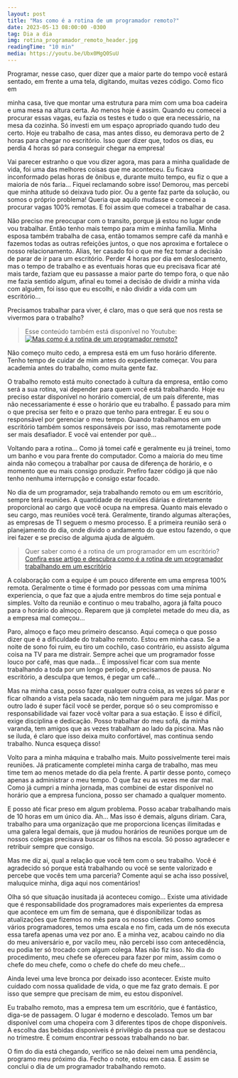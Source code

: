 ```yaml
---
layout: post
title: "Mas como é a rotina de um programador remoto?"
date: 2023-05-13 08:00:00 -0300
tag: Dia a dia
img: rotina_programador_remoto_header.jpg
readingTime: "10 min"
media: https://youtu.be/Ubx0MgQ0SuU
---
```

Programar, nesse caso, quer dizer que a maior parte do tempo você estará sentado, em frente a uma tela, digitando, muitas vezes código. Como fico em 
<!--more-->
minha casa, tive que montar uma estrutura para mim com uma boa cadeira e uma mesa na altura certa. Ao menos hoje é assim. Quando eu comecei a procurar essas vagas, eu fazia os testes e tudo o que era necessário, na mesa da cozinha. Só investi em um espaço apropriado quando tudo deu certo.
Hoje eu trabalho de casa, mas antes disso, eu demorava perto de 2 horas para chegar no escritório. Isso quer dizer que, todos os dias, eu perdia 4 horas só para conseguir chegar na empresa!

Vai parecer estranho o que vou dizer agora, mas para a minha qualidade de vida, foi uma das melhores coisas que me aconteceu. Eu ficava inconformado pelas horas de ônibus e, durante muito tempo, eu fiz o que a maioria de nós faria… Fiquei reclamando sobre isso! Demorou, mas percebi que minha atitude só deixava tudo pior. Ou a gente faz parte da solução, ou somos o próprio problema! Queria que aquilo mudasse e comecei a procurar vagas 100% remotas. E foi assim que comecei a trabalhar de casa.

Não preciso me preocupar com o transito, porque já estou no lugar onde vou trabalhar. Então tenho mais tempo para mim e minha família. Minha esposa também trabalha de casa, então tomamos sempre café da manhã e fazemos todas as outras refeiçōes juntos, o que nos aproxima e fortalece o nosso relacionamento. Alias, ter casado foi o que me fez tomar a decisão de parar de ir para um escritório. Perder 4 horas por dia em deslocamento, mas o tempo de trabalho e as eventuais horas que eu precisava ficar até mais tarde, faziam que eu passasse a maior parte do tempo fora, o que não me fazia sentido algum, afinal eu tomei a decisão de dividir a minha vida com alguém, foi isso que eu escolhi, e não dividir a vida com um escritório…

Precisamos trabalhar para viver, é claro, mas o que será que nos resta se vivermos para o trabalho?

>Esse conteúdo também está disponível no Youtube:
>[![Mas como é a rotina de um programador remoto?](/assets/img/rotina_programador_remoto_thumb.jpg)](https://youtu.be/Ubx0MgQ0SuU)

Não começo muito cedo, a empresa está em um fuso horário diferente. Tenho tempo de cuidar de mim antes do expediente começar. Vou para academia antes do trabalho, como muita gente faz.

O trabalho remoto está muito conectado à cultura da empresa, então como será a sua rotina, vai depender para quem você está trabalhando. Hoje eu preciso estar disponível no horário comercial, de um país diferente, mas não necessariamente é esse o horário que eu trabalho. É passado para mim o que precisa ser feito e o prazo que tenho para entregar. E eu sou o responsável por gerenciar o meu tempo. Quando trabalhamos em um escritório também somos responsáveis por isso, mas remotamente pode ser mais desafiador. E você vai entender por quê…

Voltando para a rotina… Como já tomei café e geralmente eu já treinei, tomo um banho e vou para frente do computador. Como a maioria do meu time ainda não começou a trabalhar por causa de diferença de horário, e o momento que eu mais consigo produzir. Prefiro fazer código já que não tenho nenhuma interrupção e consigo estar focado.

No dia de um programador, seja trabalhando remoto ou em um escritório, sempre terá reuniões. A quantidade de reuniões diárias e diretamente proporcional ao cargo que você ocupa na empresa. Quanto mais elevado o seu cargo, mas reuniões você terá. Geralmente, tirando algumas alterações, as empresas de TI seguem o mesmo processo. E a primeira reunião será o planejamento do dia, onde divido o andamento do que estou fazendo, o que irei fazer e se preciso de alguma ajuda de alguém.

>Quer saber como é a rotina de um programador em um escritório?
>[Confira esse artigo e descubra como é a rotina de um programador trabalhando em um escritório](/2023/05/12/como-e-a-rotina-de-um-programador.html)

A colaboração com a equipe é um pouco diferente em uma empresa 100% remota. Geralmente o time é formado por pessoas com uma mínima experiencia, o que faz que a ajuda entre membros do time seja pontual e simples.
Volto da reunião e continuo o meu trabalho, agora já falta pouco para o horário do almoço. Reparem que já completei metade do meu dia, as a empresa mal começou…

Paro, almoço e faço meu primeiro descanso. Aqui começa o que posso dizer que é a dificuldade do trabalho remoto. Estou em minha casa. Se a noite de sono foi ruim, eu tiro um cochilo, caso contrário, eu assisto alguma coisa na TV para me distrair. Sempre achei que um programador fosse louco por café, mas que nada… É impossível ficar com sua mente trabalhando a toda por um longo período, e precisamos de pausa. No escritório, a desculpa que temos, é pegar um café…

Mas na minha casa, posso fazer qualquer outra coisa, as vezes só parar e ficar olhando a vista pela sacada, não tem ninguém para me julgar. Mas por outro lado é super fácil você se perder, porque só o seu compromisso e responsabilidade vai fazer você voltar para a sua estação. E isso é difícil, exige disciplina e dedicação. Posso trabalhar do meu sofá, da minha varanda, tem amigos que as vezes trabalham ao lado da piscina. Mas não se iluda, é claro que isso deixa muito confortável, mas continua sendo trabalho. Nunca esqueça disso!

Volto para a minha máquina e trabalho mais. Muito possivelmente terei mais reuniões. Já praticamente completei minha carga de trabalho, mas meu time tem ao menos metade do dia pela frente. A partir desse ponto, começo apenas a administrar o meu tempo. O que faz eu as vezes me dar mal. Como já cumpri a minha jornada, mas combinei de estar disponível no horário que a empresa funciona, posso ser chamado a qualquer momento.

E posso até ficar preso em algum problema. Posso acabar trabalhando mais de 10 horas em um único dia. Ah… Mas isso é demais, alguns diriam. Cara, trabalho para uma organização que me proporciona licenças ilimitadas e uma galera legal demais, que já mudou horários de reuniões porque um de nossos colegas precisava buscar os filhos na escola. Só posso agradecer e retribuir sempre que consigo.

Mas me diz ai, qual a relação que você tem com o seu trabalho. Você é agradecido só porque está trabalhando ou você se sente valorizado e percebe que vocês tem uma parceria? Comente aqui se acha isso possível, maluquice minha, diga aqui nos comentários!

Olha só que situação inusitada já aconteceu comigo... Existe uma atividade que é responsabilidade dos programadores mais experientes da empresa que acontece em um fim de semana, que é disponibilizar todas as atualizações que fizemos no mês para os nosso clientes. Como somos vários programadores, temos uma escala e no fim, cada um de nós executa essa tarefa apenas uma vez por ano. E a minha vez, acabou caindo no dia do meu aniversário e, por vacilo meu, não percebi isso com antecedência, eu podia ter só trocado com algum colega. Mas não fiz isso. No dia do procedimento, meu chefe se ofereceu para fazer por mim, assim como o chefe do meu chefe, como o chefe do chefe do meu chefe...

Ainda levei uma leve bronca por deixado isso acontecer. Existe muito cuidado com nossa qualidade de vida, o que me faz grato demais. E por isso que sempre que precisam de mim, eu estou disponível.

Eu trabalho remoto, mas a empresa tem um escritório, que é fantástico, diga-se de passagem. O lugar é moderno e descolado. Temos um bar disponível com uma chopeira com 3 diferentes tipos de chope disponíveis. A escolha das bebidas disponíveis é privilégio da pessoa que se destacou no trimestre. É comum encontrar pessoas trabalhando no bar.

O fim do dia está chegando, verifico se não deixei nem uma pendência, programo meu próximo dia. Fecho o note, estou em casa. E assim se conclui o dia de um programador trabalhando remoto.